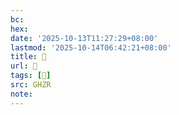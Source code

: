 ```yaml
---
bc:
hex:
date: '2025-10-13T11:27:29+08:00'
lastmod: '2025-10-14T06:42:21+08:00'
title: 󰘁
url: 󰘁
tags: [𠤼]
src: GHZR
note:
---
```

